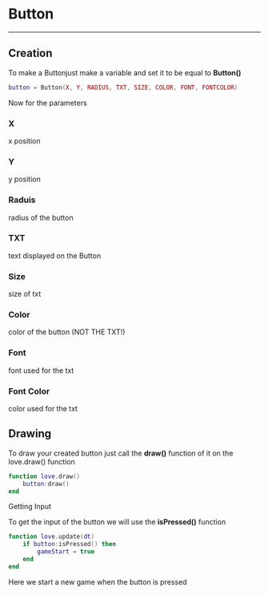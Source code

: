 # Button

---

## Creation

To make a Buttonjust make a variable and set it to be equal to __Button()__

```lua
button = Button(X, Y, RADIUS, TXT, SIZE, COLOR, FONT, FONTCOLOR)
```

Now for the parameters

### X

x position

### Y

y position

### Raduis

radius of the button

### TXT

text displayed on the Button

### Size

size of txt

### Color

color of the button (NOT THE TXT!)

### Font

font used for the txt

### Font Color

color used for the txt

## Drawing

To draw your created button just call the **draw()** function of it on the love.draw() function

```lua
function love.draw()
    button:draw()
end
```

Getting Input

To get the input of the button we will use the __isPressed()__ function

```lua
function love.update(dt)
    if button:isPressed() then
        gameStart = true
    end
end
```

Here we start a new game when the button is pressed
